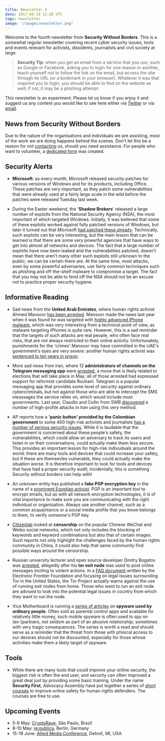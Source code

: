 ```yaml
---
title: Newsletter 4
date: 2017-04-19 12:28 UTC
tags: newsletter
image: "/images/newsletter.png"
---
```


Welcome to the fourth newsletter from **Security Without Borders**. This is a somewhat regular newsletter covering recent cyber security issues, tools and events relevant for activists, dissidents, journalists and civil society at large.

> **Security Tip**: when you get an email from a service that you use, such as Google or Facebook, asking you to login for one reason or another, teach yourself not to follow the link on the email, but access the site through its URL (or a bookmark in your browser). Whatever it was that required you to login, you should be able to find on the website as well; if not, it may be a phishing attempt. 

This newsletter is an experiment. Please let us know if you enjoy it and suggest us any content you would like to see here either via [Twitter](https://twitter.com/swborders) or via [email](mailto:info@securitywithoutborders.org).

## News from Security Without Borders

Due to the nature of the organisations and individuals we are assisting, most of the work we are doing happens behind the scenes. Don't let this be a reason for not [contacting](mailto:info@securitywithoutborders.org) us, should you need assistance. 
For people who want to volunteer, a [dedicated form](https://securitywithoutborders.org/volunteer.html) was created.

## Security Alerts

- **Microsoft**: as every month, Microsoft released security patches for various versions of Windows and for its products, including Office. These patches are very important, as they patch some vulnerabilities that were already used at a fairly large scale in the wild before the patches were released Tuesday last week.

- During the Easter weekend, the '**Shadow Brokers**' released a large number of exploits from the National Security Agency (NSA), the most important of which targeted Windows. Initially, it was believed that some of these exploits worked against fully patched versions of Windows, but later it turned out that Microsoft [had patched these already](https://arstechnica.com/security/2017/04/purported-shadow-brokers-0days-were-in-fact-killed-by-mysterious-patch/). Technically, such exploits can be very interesting, but the main lesson that can be learned is that there are some very powerful agencies that have ways to get into almost all networks and devices. The fact that a large number of exploits have now been leaked and the vulnerabilities patched, doesn't mean that there aren't many other such exploits still unknown to the public; we can be certain there are. At the same time, most attacks, even by some powerful adversaries, use fairly common techniques such as phishing and off-the-shelf malware to compromise a target. The fact that you may not be able to fend off the NSA should not be an excuse not to practice proper security hygiene.

## Informative Reading

- Sad news from the **United Arab Emirates**, where human rights activist Ahmed Mansoor [has been arrested](https://www.amnesty.org/en/latest/news/2017/03/uae-surprise-overnight-raid-leads-to-arrest-of-prominent-human-rights-defender/). Mansoor made the news last year when it was found he was targeted with [highly advanced iPhone malware](https://citizenlab.org/2016/08/million-dollar-dissident-iphone-zero-day-nso-group-uae/), which was very interesting from a technical point of view, as malware targeting iPhones is quite rare. However, this is a sad reminder that the targets of such attacks are real people, who often face real risks, that are not always restricted to their online activity. Unfortunately, punishments for the 'crimes' Mansoor may have committed in the UAE's government's eyes are very severe: another human rights activist was [sentenced to ten years in prison](https://www.amnesty.org/en/latest/news/2017/03/uae-prominent-academic-jailed-for-10-years-over-tweets-in-outrageous-blow-to-freedom-of-expression/).

- More sad news from Iran, where 12 **administrators of channels on the Telegram messaging app** were [arrested](https://advox.globalvoices.org/2017/03/28/iranians-see-arrests-and-intimidation-of-telegram-administrators-and-journalists-ahead-of-the-elections/), a move that is likely related to elections that will take place in May; all of those arrested had expressed support for reformist candidate Rouhani. Telegram is a popular messaging app that provides some level of security against ordinary cybercriminals, but not against those who are able to intercept the SMS messsages the service relies on, which would include most governments. Last year, Claudio and Collin from SWB [discovered](http://www.reuters.com/article/us-iran-cyber-telegram-exclusive-idUSKCN10D1AM) a number of high-profile attacks in Iran using this very method.

- AP reports how a **'panic button' provided by the Colombian government** to some 400 high-risk activists and journalists [has a number of serious security issues](http://bigstory.ap.org/article/4784cc3f4d5847ae9d6d385ca172a0d2/ap-exclusive-colombia-panic-buttons-expose-activists). While it is laudable that the government is concerned about these people's safety, the vulnerabilities, which could allow an adversary to track its users and listen in on their conversations, could actually make them less secure. This provides an important lesson for high-risk indivuduals around the world: there are many tools and devices that could increase your safety, but if these are themsevles vulnerable, they could actually make the situation worse. It is therefore important to look for tools and devices that have had a proper security audit; incidentally, this is something Security without borders can help with!

- An unknown entity has published a **fake PGP encryption key** in the name of a [prominent Egyptian activist](https://motherboard.vice.com/en_us/article/activists-need-to-watch-out-for-fake-encryption-keys). PGP is an important tool to encrypt emails, but as with all network encryption technologies, it is of vital importance to make sure you are communicating with the right individual or organisation. Always use another channel, such as a common acquaintance or a social media profile that you know belongs to them, to verify someone's PGP key.

- [Citizenlab](https://citizenlab.org/2017/04/we-cant-chat-709-crackdown-discussions-blocked-on-weibo-and-wechat/) looked at **censorship** on the popular Chinese WeChat and Weibo social networks, which not only includes the blocking of keywords and keyword combinations but also that of certain images. Such reports not only highlight the challenges faced by the human rights community in China, it could also help that same community find possible ways around the censorship.

- Russian university lecturer and open source developer Dmitry Bogatov was [arrested](https://www.bleepingcomputer.com/news/government/its-probably-a-bad-idea-to-run-a-tor-exit-node-in-your-home-in-russia/), allegedly after his **tor exit node** was used to post online messages inciting to violent actions. In a [FAQ document](https://www.torproject.org/eff/tor-legal-faq.html.en) written by the Electronic Frontier Foundation and focusing on legal issues surrounding Tor in the United States, the Tor Project actually warns against the use of running exit nodes from home. Those who want to run an exit node are advised to look into the potential legal issues in country from which they want to run the node.

- Vice Motherboard is running a [series of articles](https://motherboard.vice.com/en_us/topic/when-spies-come-home) on **spyware used by ordinary people**. Often sold as parental control apps and available for relatively little money, such mobile spyware is often used to spy on (ex-)partners, not seldom as part of an abusive relationship; sometimes with very tragic consequences. The series is worth a read and should serve as a reminder that the threat from those with phisical access to our devices should not be discounted, especially for those whose activities make them a likely target of spyware.

## Tools

- While there are many tools that could improve your online security, the biggest risk is often the end user, and security can often improved a great deal just by providing some basic training. Under the name **Security First**, Advocacy Assembly have put together a series of [short courses](https://advocacyassembly.org/en/partners/securityfirst/) to improve online safety for human rights defenders. The courses are free to use.

## Upcoming Events

- 5-6 May: [CryptoRave](https://cryptorave.org), São Paulo, Brazil
- 8-10 May: [re:publica](https://re-publica.de), Berlin, Germany
- 15-18 June: [Allied Media Conference](https://www.alliedmedia.org/amc), Detroit, MI, USA

<!--Preferences: [LINK_PREFERENCES]  
Unsubscribe: [LINK_UNSUBSCRIBE]  
View this email in your browser: [LINK_BROWSER]-->


